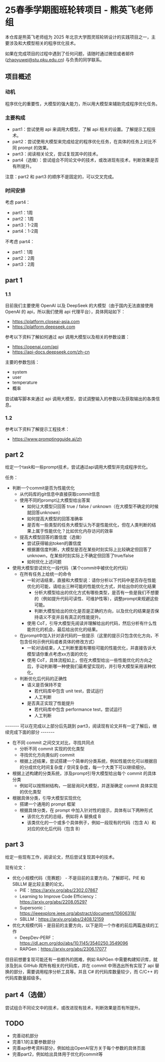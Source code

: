 # 25春季学期图班轮转项目 - 熊英飞老师组

本仓库是熊英飞老师组为 2025 年北京大学图灵班轮转设计的实践项目之一，主要涉及和大模型相关的程序优化技术。

如果在完成项目的过程中遇到了任何问题，请随时通过微信或者邮件 (zhaoyuwei@stu.pku.edu.cn) 与负责的同学联系。

## 项目概述

### 动机

程序优化的重要性，大模型的强大能力，所以用大模型来辅助完成程序优化任务。

### 主要构成

- part1：尝试使用 api 来调用大模型，了解 api 相关的设置。了解提示工程技术。
- part2：尝试使用大模型来完成给定的程序优化任务，在具体的任务上对比不同 prompt 的效果。
- part3：阅读相关论文，尝试复现其中的技术。
- part4（选做）：尝试组合不同论文中的技术，或改进现有技术，判断效果是否有所提升。

注意：part2 和 part3 的顺序不是固定的，可以交叉完成。

### 时间安排

考虑 part4：
- part1：1周
- part2：1周
- part3：1-2周
- part4：1-2周

不考虑 part4：
- part1：1周
- part2：2周
- part3：2周


## part 1

### 1.1

目前我们主要使用 OpenAI 以及 DeepSeek 的大模型（由于国内无法直接使用 OpenAI 的 api，所以我们使用 api 代理平台），具体网站如下：
- https://platform.closeai-asia.com
- https://platform.deepseek.com

参考以下资料了解如何通过 api 调用大模型以及相关的参数设置：
- https://openai.com/api
- https://api-docs.deepseek.com/zh-cn

主要的参数包括：
- system
- user
- temperature
- 概率

尝试编写脚本来通过 api 调用大模型，尝试调整输入的参数以及获取输出的各类信息。

### 1.2

参考以下资料了解提示工程技术：
- https://www.promptingguide.ai/zh

## part 2

给定一个task和一些prompt技术，尝试通过api调用大模型并完成程序优化。

任务：
- 判断一个commit是否为性能优化
    - 从代码库的git信息中直接获取commit信息
    - 使用不同的prompt让大模型给出答案
        - 如何让大模型只回答 true / false / unknown（在大模型不确定的时候就回答unknown）
        - 如何提高大模型的回答准确率
        - 是否有一些类型的任务大模型认为不是性能优化，但在人类判断的结果上属于性能优化？比如优化内存访问的效率
    - 提高大模型回答的置信度（选做）
        - 尝试获得输出token的置信度
        - 根据置信度判断，大模型是否在某些时刻实际上比较确定但回答了unknown，在某些时刻实际上不确定但回答了true/false
        - 如何优化上述问题
- 使用大模型尝试优化一段代码（某个commit中被优化的代码）
    - 在所有任务上给统一的命令
        - 一轮对话结束，直接和大模型说：请你分析以下代码中是否存在性能优化的可能，请给出三种可能的性能优化方式，并给出你的优化结果
            - 分析大模型给出的优化方式有哪些类型，是否有一些是我们不想要的（例如提升代码可读性、可维护性等），调整prompt来规避这些可能。
            - 判断大模型给出的优化是否是正确的方向，以及优化的结果是否保持语义不变并且有真正的性能提升。
        - 使用 CoT，引导大模型先阅读并理解给出的代码，然后分析有什么性能优化的机会，最后给出优化的结果。
    - 在prompt中加入针对该代码的一些提示（这里的提示只包含优化方向，不包含任何示例代码或者具体的修改方式）
        - 一轮对话结束，人工判断里面有哪些可能的性能优化，并直接告诉大模型请你重点考虑xx方面的优化
        - 使用 CoT，具体流程如上，但在大模型给出一些性能优化的方向之后，手动判断哪一种使我们最希望实现的，并引导大模型采用该种优化。
    - 判断优化后代码的正确性
        - 语义是否保持不变
            - 若代码库中包含 unit test，尝试运行
            - 人工判断
        - 是否真正实现了性能提升
            - 若代码库中包含 performance test，尝试运行
            - 人工判断

------- 可以在完成以上部分后先跳到 part3，阅读现有论文并有一定了解后，继续完成下面的部分 -------

- 在不同 commit 之间交叉对比，寻找共同点
    - 分析不同 commit 实现的优化类型
    - 寻找优化方向类似的 commit
    - 根据上述结果，尝试搭建一个简单的分类系统，例如性能优化可以根据目的分成优化时间复杂度 / 空间复杂度，每一个大类下可以继续细分。
- 根据上述构建的分类系统，涉及prompt引导大模型给出每个 commit 的具体分类
    - 例如可以按照树结构，一层层询问大模型，并逐渐确定 commit 具体实现的优化类型
- 根据具体分类，引导大模型实现优化
    - 搭建一个通用的 prompt 框架
    - 根据具体分类，在 prompt 中加入针对性的提示，具体有以下两种形式
        - 该优化方式的总结，例如将 A 替换成 B
        - 该类优化的一个或多个具体例子，例如一段现有的代码（包含 A）和对应的优化后代码（包含 B）

## part 3

给定一些现有工作，阅读论文，然后尝试复现其中的技术。

现有论文：
- 优化小规模代码（竞赛题） - 不是目前的主要方向，了解即可。PIE 和 SBLLM 是比较主要的论文。
    - PIE：https://arxiv.org/abs/2302.07867
    - Learning to Improve Code Efficiency：https://arxiv.org/abs/2208.05297
    - Supersonic：https://ieeexplore.ieee.org/abstract/document/10606318/
    - SBLLM：https://arxiv.org/abs/2408.12159
- 优化大规模代码 - 是目前的主要方向，以下是同一个作者的前后两篇连续的工作
    - DeepDev-PERF：https://dl.acm.org/doi/abs/10.1145/3540250.3549096
    - RAPGen：https://arxiv.org/abs/2306.17077

但目前想要复现可能还有一些额外的困难，例如 RAPGen 中需要构建知识库，就涉及到从 GitHub 爬所有相关的代码库，并在 commit 中筛选出所有实现了 api 替换的部分，需要调用程序分析工具等。并且 C# 的代码库数量较少，而 C/C++ 的代码库数量超级多。

## part 4（选做）

尝试组合不同论文中的技术，或改进现有技术，判断效果是否有所提升。


## TODO

- 完善动机部分
- 完善1.1的主要参数部分
- 完善api参考资料部分，例如给出OpenAI官方关于每个参数的具体页面
- 完善part2，例如给出具体用于优化的commit等
